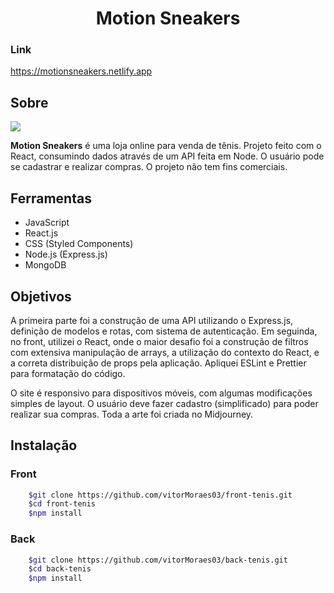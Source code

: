 <h1 align="center">
    Motion Sneakers
</h1>

### Link

https://motionsneakers.netlify.app

## Sobre

<img src="./src/images/motion-full-gif.gif"/>

**Motion Sneakers** é uma loja online para venda de tênis. Projeto feito com o React, consumindo dados através de um API feita em Node. O usuário pode se cadastrar e realizar compras. O projeto não tem fins comerciais.


## Ferramentas

- JavaScript
- React.js
- CSS (Styled Components)
- Node.js (Express.js)
- MongoDB

## Objetivos

A primeira parte foi a construção de uma API utilizando o Express.js, definição de modelos e rotas, com sistema de autenticação. Em seguinda, no front, utilizei o React, onde o maior desafio foi a construção de filtros com extensiva manipulação de arrays, a utilização do contexto do React, e a correta distribuição de props pela aplicação. Apliquei ESLint e Prettier para formatação do código.

O site é responsivo para dispositivos móveis, com algumas modificações simples de layout. O usuário deve fazer cadastro (simplificado) para poder realizar sua compras. Toda a arte foi criada no Midjourney.

## Instalação

### Front

```bash
    $git clone https://github.com/vitorMoraes03/front-tenis.git
    $cd front-tenis
    $npm install
```

### Back

```bash
    $git clone https://github.com/vitorMoraes03/back-tenis.git
    $cd back-tenis
    $npm install
```
